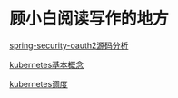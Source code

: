 # 顾小白阅读写作的地方

[spring-security-oauth2源码分析](spring-security-oauth2.md)

[kubernetes基本概念](kubernetes.md)

[kubernetes调度](kubernetes-node.md)